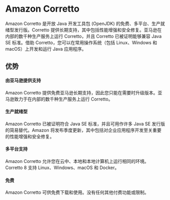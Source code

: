 # Amazon Corretto
Amazon Corretto 是开放 Java 开发工具包 (OpenJDK) 的免费、多平台、生产就绪型发行版。Corretto 提供长期支持，其中包括性能增强和安全修复。亚马逊在内部的数千种生产服务上运行 Corretto，并且 Corretto 已被证明能够兼容 Java SE 标准。借助 Corretto，您可以在常用操作系统（包括 Linux、Windows 和 macOS）上开发和运行 Java 应用程序。
## 优势
#### 由亚马逊提供支持
Amazon Corretto 提供免费亚马逊长期支持，因此您只能在需要时升级版本。亚马逊致力于在内部的数千种生产服务上运行 Corretto。

#### 生产就绪型
Amazon Corretto 已被证明符合 Java SE 标准，并且可用作许多 Java SE 发行版的简易替代。Amazon 将发布季度更新，其中包括对企业应用程序开发至关重要的性能增强和安全修复。
#### 多平台支持
Amazon Corretto 允许您在云中、本地和本地计算机上运行相同的环境。Corretto 8 支持 Linux、Windows、macOS 和 Docker。
#### 免费​
Amazon Corretto 可供免费下载和使用。没有任何其他付费功能或限制。